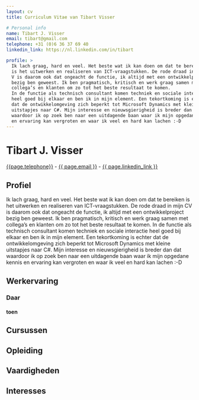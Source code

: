 ```yaml
---
layout: cv
title: Curriculum Vitae van Tibart Visser

# Personal info
name: Tibart J. Visser
email: tibart@gmail.com
telephone: +31 (0)6 36 37 69 40
linkedin_link: https://nl.linkedin.com/in/tibart

profile: > 
  Ik lach graag, hard en veel. Het beste wat ik kan doen om dat te bereiken 
  is het uitwerken en realiseren van ICT-vraagstukken. De rode draad in mijn 
  V is daarom ook dat ongeacht de functie, ik altijd met een ontwikkelproject 
  bezig ben geweest. Ik ben pragmatisch, kritisch en werk graag samen met 
  collega’s en klanten om zo tot het beste resultaat te komen. 
  In de functie als technisch consultant komen techniek en sociale interactie 
  heel goed bij elkaar en ben ik in mijn element. Een tekortkoming is echter 
  dat de ontwikkelomgeving zich beperkt tot Microsoft Dynamics met kleine 
  uitstapjes naar C#. Mijn interesse en nieuwsgierigheid is breder dan dat 
  waardoor ik op zoek ben naar een uitdagende baan waar ik mijn opgedane kennis 
  en ervaring kan vergroten en waar ik veel en hard kan lachen :-D
---
```


# Tibart J. Visser
<a href="tel:{{page.telephone}}">{{page.telephone}}</a> - <a href="mailto:{{ page.email }}">{{ page.email }}</a> - <a href="{{ page.linkedin_link }}" target="_blanc">{{ page.linkedin_link }}</a>



## Profiel
Ik lach graag, hard en veel. Het beste wat ik kan doen om dat te bereiken is het uitwerken en realiseren van ICT-vraagstukken. De rode draad in mijn CV is daarom ook dat ongeacht de functie, ik altijd met een ontwikkelproject bezig ben geweest. Ik ben pragmatisch, kritisch en werk graag samen met collega’s en klanten om zo tot het beste resultaat te komen. In de functie als technisch consultant komen techniek en sociale interactie heel goed bij elkaar en ben ik in mijn element. Een tekortkoming is echter dat de ontwikkelomgeving zich beperkt tot Microsoft Dynamics met kleine uitstapjes naar C#. Mijn interesse en nieuwsgierigheid is breder dan dat waardoor ik op zoek ben naar een uitdagende baan waar ik mijn opgedane kennis en ervaring kan vergroten en waar ik veel en hard kan lachen :-D

## Werkervaring
### Daar
#### toen

## Cursussen

## Opleiding

## Vaardigheden

## Interesses
